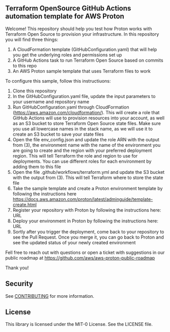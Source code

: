 ## Terraform OpenSource GitHub Actions automation template for AWS Proton

Welcome! This repository should help you test how Proton works with Terraform Open Source to provision your infrastructure. In this repository you will find three things:

1. A CloudFormation template (GitHubConfiguration.yaml) that will help you get the underlying roles and permissions set up
2. A GitHub Actions task to run Terraform Open Source based on commits to this repo
3. An AWS Proton sample template that uses Terraform files to work

To configure this sample, follow this instructiuons:
1. Clone this repository
2. In the GitHubConfiguration.yaml file, update the input parameters to your username and repository name
3. Run GitHubConfiguration.yaml through CloudFormation (https://aws.amazon.com/cloudformation/). This will create a role that GitHub Actions will use to provision resources into your account, as well as an S3 bucket to store Terraform Open Source state files. Make sure you use all lowercase names in the stack name, as we will use it to create an S3 bucket to save your state files
4. Open the file env_config.json and update the role ARN with the output from (3), the environment name with the name of the environment you are going to create and the region with your preferred deployment region. This will tell Terraform the role and region to use for deployments. You can use different roles for each environment by adding them to this file
5. Open the file .github/workflows/terraform.yml and update the S3 bucket with the output from (3). This will tell Terraform where to store the state file
6. Take the sample template and create a Proton environment template by following the instructions here https://docs.aws.amazon.com/proton/latest/adminguide/template-create.html
7. Register your repository with Proton by following the instructions here: URL
8. Deploy your environment in Proton by following the instructions here: URL
9. Sortly after you trigger the deployment, come back to your repository to see the Pull Request. Once you merge it, you can go back to Proton and see the updated status of your newly created environment

Fell free to reach out with questions or open a ticket with suggestions in our public roadmap at https://github.com/aws/aws-proton-public-roadmap

Thank you!


## Security

See [CONTRIBUTING](CONTRIBUTING.md#security-issue-notifications) for more information.

## License

This library is licensed under the MIT-0 License. See the LICENSE file.

